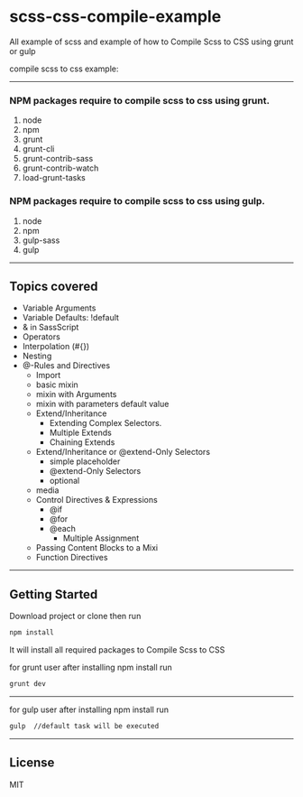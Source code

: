 # scss-css-compile-example
All example of scss and example of how to Compile Scss to CSS using grunt or gulp

compile scss to css example:

---

### NPM packages require to compile scss to css using grunt.

1. node
2. npm
3. grunt
4. grunt-cli
5. grunt-contrib-sass
6. grunt-contrib-watch
7. load-grunt-tasks

### NPM packages require to compile scss to css using gulp.

1. node
2. npm
3. gulp-sass
4. gulp
---

## Topics covered

 -  Variable Arguments
 -  Variable Defaults: !default
 -  & in SassScript
 -  Operators
 -  Interpolation (#{})
 -  Nesting
 -  @-Rules and Directives
     -  Import
     -  basic mixin
     -  mixin with Arguments
     -  mixin with parameters default value
     -  Extend/Inheritance
         -  Extending Complex Selectors.
         -  Multiple Extends
         -  Chaining Extends
     -  Extend/Inheritance or @extend-Only Selectors 
         -  simple placeholder
         -  @extend-Only Selectors
         -  optional
     -  media  
     -  Control Directives & Expressions
        -  @if
        -  @for
        -  @each
            - Multiple Assignment
     -  Passing Content Blocks to a Mixi
     - Function Directives        

---

## Getting Started

Download project or clone then run

```sh
npm install
```
It will install all required packages to Compile Scss to CSS

for grunt user after installing npm install run

```sh
grunt dev
```
---
for gulp user after installing npm install run

```sh
gulp  //default task will be executed
```
---

License
----

MIT
